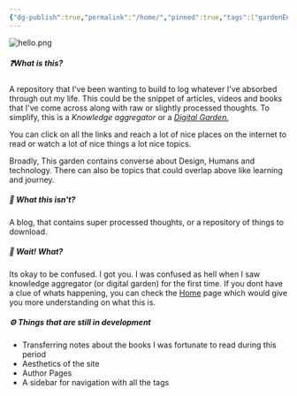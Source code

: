 ```yaml
---
{"dg-publish":true,"permalink":"/home/","pinned":true,"tags":["gardenEntry"]}
---
```


![hello.png](/img/user/Assets/hello.png)
##### ❓What is this?
A repository that I've been wanting to build to log whatever I've absorbed through out my life. This could be the snippet of articles, videos and books that I've come across along with raw or slightly processed thoughts. To simplify, this is a *Knowledge aggregator* or a [*Digital Garden.*](https://maggieappleton.com/garden-history)

You can click on all the links and reach a lot of nice places on the internet to read or watch a lot of nice things  a lot nice topics.

Broadly, This garden contains converse about Design, Humans and technology. There can also be topics that could overlap above like learning and journey.

##### 🚫 What this isn't?
A blog, that contains super processed thoughts, or a repository of things to download.

##### 🫤 Wait! What?
Its okay to be confused. I got you. I was confused as hell when I saw knowledge aggregator (or digital garden) for the first time. If you dont have a clue of whats happening, you can check the [Home](Home.md)  page which would give you more understanding on what this is.

##### ⚙️ Things that are still in development
- Transferring notes about the books I was fortunate to read during this period
- Aesthetics of the site
- Author Pages
- A sidebar for navigation with all the tags